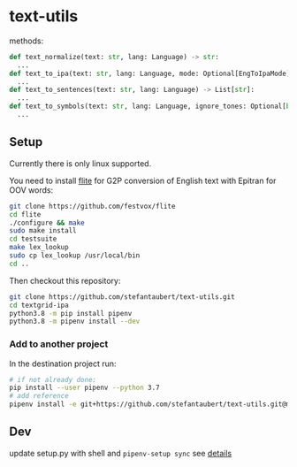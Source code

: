 # text-utils

methods:

```py
def text_normalize(text: str, lang: Language) -> str:
  ...
def text_to_ipa(text: str, lang: Language, mode: Optional[EngToIpaMode]) -> str:
  ...
def text_to_sentences(text: str, lang: Language) -> List[str]:
  ...
def text_to_symbols(text: str, lang: Language, ignore_tones: Optional[bool] = None, ignore_arcs: Optional[bool] = None, padding_symbol: Optional[str] = None) -> List[str]:
  ...
```

## Setup

Currently there is only linux supported.

You need to install [flite](https://github.com/festvox/flite) for G2P conversion of English text with Epitran for OOV words:

```sh
git clone https://github.com/festvox/flite
cd flite
./configure && make
sudo make install
cd testsuite
make lex_lookup
sudo cp lex_lookup /usr/local/bin
cd ..
```

Then checkout this repository:

```sh
git clone https://github.com/stefantaubert/text-utils.git
cd textgrid-ipa
python3.8 -m pip install pipenv
python3.8 -m pipenv install --dev
```

### Add to another project

In the destination project run:

```sh
# if not already done:
pip install --user pipenv --python 3.7
# add reference
pipenv install -e git+https://github.com/stefantaubert/text-utils.git@master#egg=text_utils
```

## Dev

update setup.py with shell and `pipenv-setup sync`
see [details](https://pypi.org/project/pipenv-setup/)